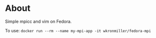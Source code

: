 # About

Simple mpicc and vim on Fedora.

To use: `docker run --rm --name my-mpi-app -it wkronmiller/fedora-mpi`

